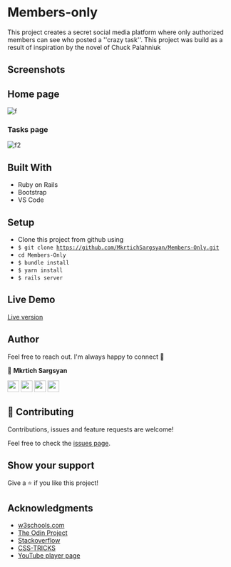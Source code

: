 # Members-only

This project creates a secret social media platform where only authorized members can see who posted a ''crazy task''. This project was build as a result of inspiration by the novel of Chuck Palahniuk

## Screenshots

## Home page

![f](https://user-images.githubusercontent.com/31889642/99608261-f6a40400-2a26-11eb-919d-e53c3a2d01e8.png)

### Tasks page

![f2](https://user-images.githubusercontent.com/31889642/99609612-b5612380-2a29-11eb-97ad-b43e8fc6cf5c.png)




## Built With

- Ruby on Rails
- Bootstrap
- VS Code


##  Setup    <a name = "setup"></a>
- Clone this project from github using
- <code>$ git clone https://github.com/MkrtichSargsyan/Members-Only.git</code>
- <code>cd Members-Only</code>
- <code>$ bundle install</code>
- <code>$ yarn install</code>
- <code>$ rails server</code>



## Live Demo

<a href= "https://rawcdn.githack.com/RICKCOYL/embedding-images-and-video2/a77e9d502c03f5f9b1719a0b180b90f8b2b754f7/index.html" target="_blank">Live version</a>

## Author

Feel free to reach out. I'm always happy to connect :slightly_smiling_face:

👤 **Mkrtich Sargsyan**


[<code><img height="26" src="https://cdn.iconscout.com/icon/free/png-256/github-153-675523.png"></code>](https://github.com/MkrtichSargsyan)
[<code><img height="26" src="https://upload.wikimedia.org/wikipedia/sco/thumb/9/9f/Twitter_bird_logo_2012.svg/1200px-Twitter_bird_logo_2012.svg.png"></code>](https://twitter.com/MkrtichSargsyan)
[<code><img height="26" src="https://upload.wikimedia.org/wikipedia/commons/thumb/c/c9/Linkedin.svg/1200px-Linkedin.svg.png"></code>](https://www.linkedin.com/in/mkrtich-sargsyan/)
[<code><img height="26" src="https://upload.wikimedia.org/wikipedia/commons/a/ab/Gmail_Icon.svg"></code>](mailto:mkrtichsargsyan24@gmail.com)



## 🤝 Contributing

Contributions, issues and feature requests are welcome!

Feel free to check the <a href="https://github.com/RICKCOYL/embeded-images-and-videos/issues"> issues page</a>.

## Show your support

Give a ⭐️ if you like this project!

## Acknowledgments

- <a href="https://www.w3schools.com/" target="_blank">w3schools.com</a> 
- <a href="https://www.theodinproject.com/" target="_blank">The Odin Project</a>
- <a href="https://www.stackoverflow.com/" target="_blank">Stackoverflow</a>
- <a href="https://css-tricks.com/" target="_blank">CSS-TRICKS</a>
- <a href="https://youtube.com/" target="_blank">YouTube player page</a>